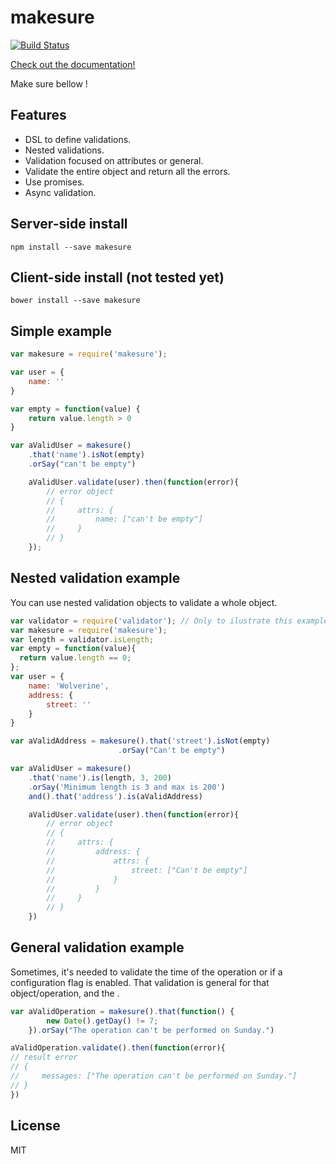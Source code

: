 # makesure
[![Build Status](https://travis-ci.org/sadjow/makesure.svg?branch=master)](https://travis-ci.org/sadjow/makesure)

[Check out the documentation!](https://github.com/sadjow/makesure)

Make sure bellow !

##  Features

  * DSL to define validations.
  * Nested validations.
  * Validation focused on attributes or general.
  * Validate the entire object and return all the errors.
  * Use promises.
  * Async validation.

##  Server-side install

```console
npm install --save makesure
```

## Client-side install (not tested yet)

```console
bower install --save makesure
```

## Simple example

```javascript
var makesure = require('makesure');

var user = {
    name: ''
}

var empty = function(value) {
    return value.length > 0
}

var aValidUser = makesure()
    .that('name').isNot(empty)
    .orSay("can't be empty")

    aValidUser.validate(user).then(function(error){
        // error object
        // {
        //     attrs: {
        //         name: ["can't be empty"]
        //     }
        // }
    });
```

## Nested validation example

You can use nested validation objects to validate a whole object.

```javascript
var validator = require('validator'); // Only to ilustrate this example
var makesure = require('makesure');
var length = validator.isLength;
var empty = function(value){
  return value.length == 0;
};
var user = {
    name: 'Wolverine',
    address: {
        street: ''
    }
}

var aValidAddress = makesure().that('street').isNot(empty)
                        .orSay("Can't be empty")

var aValidUser = makesure()
    .that('name').is(length, 3, 200)
    .orSay('Minimum length is 3 and max is 200')
    and().that('address').is(aValidAddress)

    aValidUser.validate(user).then(function(error){
        // error object
        // {
        //     attrs: {
        //         address: {
        //             attrs: {
        //                 street: ["Can't be empty"]
        //             }
        //         }
        //     }
        // }
    })
```

## General validation example

Sometimes, it's needed to validate the time of the operation or if a configuration flag is enabled. That validation is general for that object/operation, and the .

```javascript
var aValidOperation = makesure().that(function() {
        new Date().getDay() != 7;
    }).orSay("The operation can't be performed on Sunday.")

aValidOperation.validate().then(function(error){
// result error
// {
//     messages: ["The operation can't be performed on Sunday."]
// }
})
```

## License

MIT
